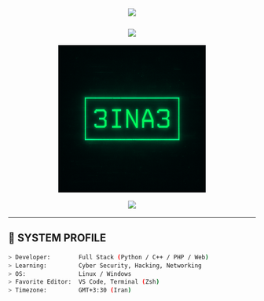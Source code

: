 <h1 align="center"><img src="https://readme-typing-svg.demolab.com?font=Fira+Code&duration=3000&pause=1000&color=0AFFEF&center=true&vCenter=true&lines=Welcome+to+my+command+center;Booting+profile...;Initializing+cyber+persona...;Access+Granted+%F0%9F%94%91" /></h1>

<p align="center">
  <img src="https://media.giphy.com/media/xT9IgzoKnwFNmISR8I/giphy.gif" width="300" />
</p>
<p align="center">
  <img src="logo.png" alt="3INA3 Logo" width="300" />
</p>

<p align="center">
  <img src="https://skillicons.dev/icons?i=python,cpp,php,html,css,js,bash,git,linux,vscode" />
</p>




---

## 🧠 SYSTEM PROFILE

```bash
> Developer:        Full Stack (Python / C++ / PHP / Web)
> Learning:         Cyber Security, Hacking, Networking
> OS:               Linux / Windows
> Favorite Editor:  VS Code, Terminal (Zsh)
> Timezone:         GMT+3:30 (Iran)
